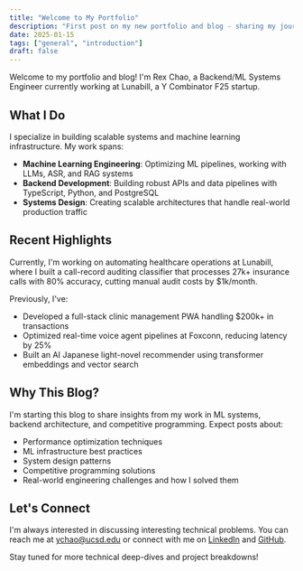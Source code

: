 ```yaml
---
title: "Welcome to My Portfolio"
description: "First post on my new portfolio and blog - sharing my journey in backend and ML systems engineering."
date: 2025-01-15
tags: ["general", "introduction"]
draft: false
---
```


Welcome to my portfolio and blog! I'm Rex Chao, a Backend/ML Systems Engineer currently working at Lunabill, a Y Combinator F25 startup.

## What I Do

I specialize in building scalable systems and machine learning infrastructure. My work spans:

- **Machine Learning Engineering**: Optimizing ML pipelines, working with LLMs, ASR, and RAG systems
- **Backend Development**: Building robust APIs and data pipelines with TypeScript, Python, and PostgreSQL
- **Systems Design**: Creating scalable architectures that handle real-world production traffic

## Recent Highlights

Currently, I'm working on automating healthcare operations at Lunabill, where I built a call-record auditing classifier that processes 27k+ insurance calls with 80% accuracy, cutting manual audit costs by $1k/month.

Previously, I've:
- Developed a full-stack clinic management PWA handling $200k+ in transactions
- Optimized real-time voice agent pipelines at Foxconn, reducing latency by 25%
- Built an AI Japanese light-novel recommender using transformer embeddings and vector search

## Why This Blog?

I'm starting this blog to share insights from my work in ML systems, backend architecture, and competitive programming. Expect posts about:

- Performance optimization techniques
- ML infrastructure best practices
- System design patterns
- Competitive programming solutions
- Real-world engineering challenges and how I solved them

## Let's Connect

I'm always interested in discussing interesting technical problems. You can reach me at [ychao@ucsd.edu](mailto:ychao@ucsd.edu) or connect with me on [LinkedIn](https://linkedin.com/in/rexchao) and [GitHub](https://github.com/Seraph27).

Stay tuned for more technical deep-dives and project breakdowns!